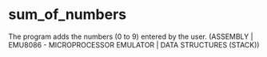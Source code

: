 # sum_of_numbers
The program adds the numbers (0 to 9) entered by the user. (ASSEMBLY | EMU8086 - MICROPROCESSOR EMULATOR | DATA STRUCTURES (STACK))
